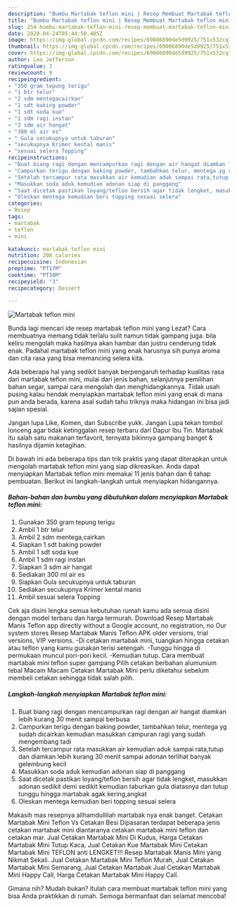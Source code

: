 ```yaml
---
description: "Bumbu Martabak teflon mini | Resep Membuat Martabak teflon mini Yang Lezat Sekali"
title: "Bumbu Martabak teflon mini | Resep Membuat Martabak teflon mini Yang Lezat Sekali"
slug: 254-bumbu-martabak-teflon-mini-resep-membuat-martabak-teflon-mini-yang-lezat-sekali
date: 2020-04-24T05:44:50.405Z
image: https://img-global.cpcdn.com/recipes/69086890de5d9925/751x532cq70/martabak-teflon-mini-foto-resep-utama.jpg
thumbnail: https://img-global.cpcdn.com/recipes/69086890de5d9925/751x532cq70/martabak-teflon-mini-foto-resep-utama.jpg
cover: https://img-global.cpcdn.com/recipes/69086890de5d9925/751x532cq70/martabak-teflon-mini-foto-resep-utama.jpg
author: Leo Jefferson
ratingvalue: 3
reviewcount: 9
recipeingredient:
- "350 gram tepung terigu"
- "1 btr telur"
- "2 sdm mentegacairkan"
- "1 sdt baking powder"
- "1 sdt soda kue"
- "1 sdm ragi instan"
- "3 sdm air hangat"
- "300 ml air es"
- " Gula secukupnya untuk taburan"
- "secukupnya Krimer kental manis"
- "sesuai selera Topping"
recipeinstructions:
- "Buat biang ragi dengan mencampurkan ragi dengan air hangat diamkan lebih kurang 30 menit sampai berbusa"
- "Campurkan terigu dengan baking powder, tambahkan telur, mentega yg sudah dicairkan kemudian masukkan campuran ragi yang sudah mengembang tadi"
- "Setelah tercampur rata masukkan air kemudian aduk sampai rata,tutup dan diamkan lebih kurang 30 menit sampai adonan terlihat banyak gelembung kecil"
- "Masukkan soda aduk kemudian adonan siap di panggang"
- "Saat dicetak pastikan loyang/teflon bersih agar tidak lengket, masukkan adonan sedikit demi sedikit kemudian taburkan gula diatasnya dan tutup tunggu hingga martabak agak kering,angkat"
- "Oleskan mentega kemudian beri topping sesuai selera"
categories:
- Resep
tags:
- martabak
- teflon
- mini

katakunci: martabak teflon mini 
nutrition: 208 calories
recipecuisine: Indonesian
preptime: "PT17M"
cooktime: "PT38M"
recipeyield: "3"
recipecategory: Dessert

---
```



![Martabak teflon mini](https://img-global.cpcdn.com/recipes/69086890de5d9925/751x532cq70/martabak-teflon-mini-foto-resep-utama.jpg)

Bunda lagi mencari ide resep martabak teflon mini yang Lezat? Cara membuatnya memang tidak terlalu sulit namun tidak gampang juga. bila keliru mengolah maka hasilnya akan hambar dan justru cenderung tidak enak. Padahal martabak teflon mini yang enak harusnya sih punya aroma dan cita rasa yang bisa memancing selera kita.

Ada beberapa hal yang sedikit banyak berpengaruh terhadap kualitas rasa dari martabak teflon mini, mulai dari jenis bahan, selanjutnya pemilihan bahan segar, sampai cara mengolah dan menghidangkannya. Tidak usah pusing kalau hendak menyiapkan martabak teflon mini yang enak di mana pun anda berada, karena asal sudah tahu triknya maka hidangan ini bisa jadi sajian spesial.

Jangan lupa Like, Komen, dan Subscribe yukk. Jangan Lupa tekan tombol lonceng agar tidak ketinggalan resep terbaru dari Dapur Ibu Tin. Martabak itu salah satu makanan terfavorit, ternyata bikinnya gampang banget &amp; hasilnya dijamin ketagihan.


Di bawah ini ada beberapa tips dan trik praktis yang dapat diterapkan untuk mengolah martabak teflon mini yang siap dikreasikan. Anda dapat menyiapkan Martabak teflon mini memakai 11 jenis bahan dan 6 tahap pembuatan. Berikut ini langkah-langkah untuk menyiapkan hidangannya.

<!--inarticleads1-->

##### Bahan-bahan dan bumbu yang dibutuhkan dalam menyiapkan Martabak teflon mini:

1. Gunakan 350 gram tepung terigu
1. Ambil 1 btr telur
1. Ambil 2 sdm mentega,cairkan
1. Siapkan 1 sdt baking powder
1. Ambil 1 sdt soda kue
1. Ambil 1 sdm ragi instan
1. Siapkan 3 sdm air hangat
1. Sediakan 300 ml air es
1. Siapkan  Gula secukupnya untuk taburan
1. Sediakan secukupnya Krimer kental manis
1. Ambil sesuai selera Topping


Cek aja disini lengka semua kebutuhan rumah kamu ada semua disini dengan model terbaru dan harga termurah. Download Resep Martabak Manis Teflon app directly without a Google account, no registration, no Our system stores Resep Martabak Manis Teflon APK older versions, trial versions, VIP versions. -Di cetakan martabak mini, tuangkan hingga cetakan atau teflon yang kamu gunakan terisi setengah. -Tunggu hingga di permukaan muncul pori-pori kecil. -Kemudian tutup. Cara membuat martabak mini teflon super gampang Pilih cetakan berbahan alumunium tebal Macam Macam Cetakan Martabak Mini perlu diketahui sebelum membeli cetakan sehingga tidak salah pilih. 

<!--inarticleads2-->

##### Langkah-langkah menyiapkan Martabak teflon mini:

1. Buat biang ragi dengan mencampurkan ragi dengan air hangat diamkan lebih kurang 30 menit sampai berbusa
1. Campurkan terigu dengan baking powder, tambahkan telur, mentega yg sudah dicairkan kemudian masukkan campuran ragi yang sudah mengembang tadi
1. Setelah tercampur rata masukkan air kemudian aduk sampai rata,tutup dan diamkan lebih kurang 30 menit sampai adonan terlihat banyak gelembung kecil
1. Masukkan soda aduk kemudian adonan siap di panggang
1. Saat dicetak pastikan loyang/teflon bersih agar tidak lengket, masukkan adonan sedikit demi sedikit kemudian taburkan gula diatasnya dan tutup tunggu hingga martabak agak kering,angkat
1. Oleskan mentega kemudian beri topping sesuai selera


Makasih mas resepnya allhamdullilah martabak nya enak banget. Cetakan Martabak Mini Teflon Vs Cetakan Besi Dipasaran terdapat beberapa jenis cetakan martabak mini diantaranya cetakan martabak mini teflon dan cetakan mar. Jual Cetakan Martabak Mini Di Kudus, Harga Cetakan Martabak Mini Tutup Kaca, Jual Cetakan Kue Martabak Mini Cetakan Martabak Mini TEFLON anti LENGKET!!! Resep Martabak Manis Mini yang Nikmat Sekali. Jual Cetakan Martabak Mini Teflon Murah, Jual Cetakan Martabak Mini Semarang, Jual Cetakan Martabak Jual Cetakan Martabak Mini Happy Call, Harga Cetakan Martabak Mini Happy Call. 

Gimana nih? Mudah bukan? Itulah cara membuat martabak teflon mini yang bisa Anda praktikkan di rumah. Semoga bermanfaat dan selamat mencoba!

